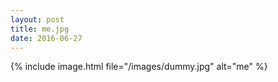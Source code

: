 ```yaml
---
layout: post
title: me.jpg
date: 2016-06-27
---
```


<!-- more -->
{% include image.html file="/images/dummy.jpg" alt="me" %}
